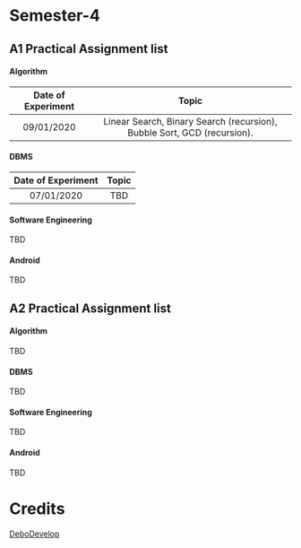 # Semester-4

## A1 Practical Assignment list

#### Algorithm

| Date of Experiment | Topic |
| :------: | :------: |
| 09/01/2020 | Linear Search, Binary Search (recursion), Bubble Sort, GCD (recursion). |

#### DBMS

| Date of Experiment | Topic |
| :------: | :------: |
| 07/01/2020 | TBD |

#### Software Engineering

TBD

#### Android

TBD

## A2 Practical Assignment list

#### Algorithm

TBD

#### DBMS

TBD

#### Software Engineering

TBD

#### Android

TBD

# Credits

[DeboDevelop](https://github.com/DeboDevelop/)